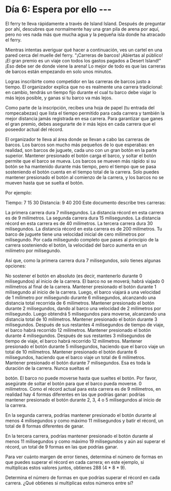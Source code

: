 # Día 6: Espera por ello ---
El ferry te lleva rápidamente a través de Island Island. Después de preguntar por ahí, descubres que normalmente hay una gran pila de arena por aquí, pero no ves nada más que mucha agua y la pequeña isla donde ha atracado el ferry.

Mientras intentas averiguar qué hacer a continuación, ves un cartel en una pared cerca del muelle del ferry. "¡Carreras de barcos! ¡Abiertas al público! ¡El gran premio es un viaje con todos los gastos pagados a Desert Island!" ¡Eso debe ser de donde viene la arena! Lo mejor de todo es que las carreras de barcos están empezando en solo unos minutos.

Logras inscribirte como competidor en las carreras de barcos justo a tiempo. El organizador explica que no es realmente una carrera tradicional: en cambio, tendrás un tiempo fijo durante el cual tu barco debe viajar lo más lejos posible, y ganas si tu barco va más lejos.

Como parte de la inscripción, recibes una hoja de papel (tu entrada del rompecabezas) que lista el tiempo permitido para cada carrera y también la mejor distancia jamás registrada en esa carrera. Para garantizar que ganes el gran premio, debes asegurarte de ir más lejos en cada carrera que el poseedor actual del récord.

El organizador te lleva al área donde se llevan a cabo las carreras de barcos. Los barcos son mucho más pequeños de lo que esperabas: en realidad, son barcos de juguete, cada uno con un gran botón en la parte superior. Mantener presionado el botón carga el barco, y soltar el botón permite que el barco se mueva. Los barcos se mueven más rápido si su botón se ha mantenido durante más tiempo, pero el tiempo que se pasa sosteniendo el botón cuenta en el tiempo total de la carrera. Solo puedes mantener presionado el botón al comienzo de la carrera, y los barcos no se mueven hasta que se suelta el botón.

Por ejemplo:

Tiempo:      7  15   30
Distancia:  9  40  200
Este documento describe tres carreras:

La primera carrera dura 7 milisegundos. La distancia récord en esta carrera es de 9 milímetros.
La segunda carrera dura 15 milisegundos. La distancia récord en esta carrera es de 40 milímetros.
La tercera carrera dura 30 milisegundos. La distancia récord en esta carrera es de 200 milímetros.
Tu barco de juguete tiene una velocidad inicial de cero milímetros por milisegundo. Por cada milisegundo completo que pases al principio de la carrera sosteniendo el botón, la velocidad del barco aumenta en un milímetro por milisegundo.

Así que, como la primera carrera dura 7 milisegundos, solo tienes algunas opciones:

No sostener el botón en absoluto (es decir, mantenerlo durante 0 milisegundos) al inicio de la carrera. El barco no se moverá; habrá viajado 0 milímetros al final de la carrera.
Mantener presionado el botón durante 1 milisegundo al inicio de la carrera. Luego, el barco viajará a una velocidad de 1 milímetro por milisegundo durante 6 milisegundos, alcanzando una distancia total recorrida de 6 milímetros.
Mantener presionado el botón durante 2 milisegundos, dando al barco una velocidad de 2 milímetros por milisegundo. Luego obtendrá 5 milisegundos para moverse, alcanzando una distancia total de 10 milímetros.
Mantener presionado el botón durante 3 milisegundos. Después de sus restantes 4 milisegundos de tiempo de viaje, el barco habrá recorrido 12 milímetros.
Mantener presionado el botón durante 4 milisegundos. Después de sus restantes 3 milisegundos de tiempo de viaje, el barco habrá recorrido 12 milímetros.
Mantener presionado el botón durante 5 milisegundos, haciendo que el barco viaje un total de 10 milímetros.
Mantener presionado el botón durante 6 milisegundos, haciendo que el barco viaje un total de 6 milímetros.
Mantener presionado el botón durante 7 milisegundos. Esa es toda la duración de la carrera. Nunca sueltas el

 botón. El barco no puede moverse hasta que sueltes el botón. Por favor, asegúrate de soltar el botón para que el barco pueda moverse. 0 milímetros.
Como el récord actual para esta carrera es de 9 milímetros, en realidad hay 4 formas diferentes en las que podrías ganar: podrías mantener presionado el botón durante 2, 3, 4 o 5 milisegundos al inicio de la carrera.

En la segunda carrera, podrías mantener presionado el botón durante al menos 4 milisegundos y como máximo 11 milisegundos y batir el récord, un total de 8 formas diferentes de ganar.

En la tercera carrera, podrías mantener presionado el botón durante al menos 11 milisegundos y como máximo 19 milisegundos y aún así superar el récord, un total de 9 formas en las que podrías ganar.

Para ver cuánto margen de error tienes, determina el número de formas en que puedes superar el récord en cada carrera; en este ejemplo, si multiplicas estos valores juntos, obtienes 288 (4 * 8 * 9).

Determina el número de formas en que podrías superar el récord en cada carrera. ¿Qué obtienes si multiplicas estos números entre sí?